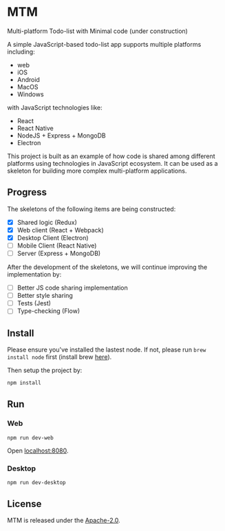 # MTM
Multi-platform Todo-list with Minimal code (under construction)

A simple JavaScript-based todo-list app supports multiple platforms including:
- web
- iOS
- Android
- MacOS
- Windows

with JavaScript technologies like: 
- React
- React Native
- NodeJS + Express + MongoDB
- Electron

This project is built as an example of how code is shared among different platforms using technologies in JavaScript ecosystem. It can be used as a skeleton for building more complex multi-platform applications.

## Progress
The skeletons of the following items are being constructed:
- [x] Shared logic (Redux)
- [x] Web client (React + Webpack)
- [x] Desktop Client (Electron)
- [ ] Mobile Client (React Native)
- [ ] Server (Express + MongoDB)

After the development of the skeletons, we will continue improving the implementation by:
- [ ] Better JS code sharing implementation
- [ ] Better style sharing
- [ ] Tests (Jest)
- [ ] Type-checking (Flow)

## Install
Please ensure you've installed the lastest node. If not, please run `brew install node` first (install brew [here](http://brew.sh/)).

Then setup the project by:
```
npm install
```

## Run
### Web
```
npm run dev-web 
```
Open [localhost:8080](http://localhost:8080).

### Desktop
```
npm run dev-desktop
```

## License
MTM is released under the [Apache-2.0](https://opensource.org/licenses/Apache-2.0).
